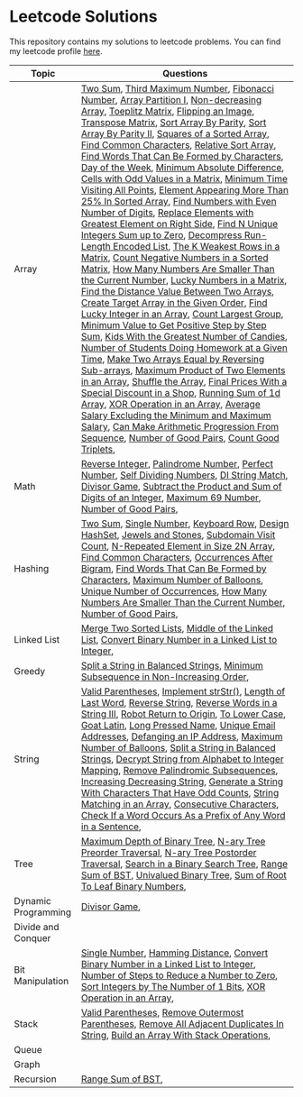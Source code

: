 # Leetcode Solutions

This repository contains my solutions to leetcode problems. You can find my leetcode profile [here](https://leetcode.com/AtharvRedij/).

| Topic | Questions |
| ----- | --------- |
| Array | [Two Sum](<./0001 Two Sum.py>), [Third Maximum Number](<./0414 Third Maximum Number.py>), [Fibonacci Number](<./0509 Fibonacci Number.py>), [Array Partition I](<./0561 Array Partition I.py>), [Non-decreasing Array](<./0665 Non-decreasing Array.py>), [Toeplitz Matrix](<./0766 Toeplitz Matrix.py>), [Flipping an Image](<./0832 Flipping an Image.py>), [Transpose Matrix](<./0867 Transpose Matrix.py>), [Sort Array By Parity](<./0905 Sort Array By Parity.py>), [Sort Array By Parity II](<./0922 Sort Array By Parity II.py>), [Squares of a Sorted Array](<./0977 Squares of a Sorted Array.py>), [Find Common Characters](<./1002 Find Common Characters.py>), [Relative Sort Array](<./1122 Relative Sort Array.py>), [Find Words That Can Be Formed by Characters](<./1160 Find Words That Can Be Formed by Characters.py>), [Day of the Week](<./1185 Day of the Week.py>), [Minimum Absolute Difference](<./1200 Minimum Absolute Difference.py>), [Cells with Odd Values in a Matrix](<./1252 Cells with Odd Values in a Matrix.py>), [Minimum Time Visiting All Points](<./1266 Minimum Time Visiting All Points.py>), [Element Appearing More Than 25% In Sorted Array](<./1287 Element Appearing More Than 25% In Sorted Array.py>), [Find Numbers with Even Number of Digits](<./1295 Find Numbers with Even Number of Digits.py>), [Replace Elements with Greatest Element on Right Side](<./1299 Replace Elements with Greatest Element on Right Side.py>), [Find N Unique Integers Sum up to Zero](<./1304 Find N Unique Integers Sum up to Zero.py>), [Decompress Run-Length Encoded List](<./1313 Decompress Run-Length Encoded List.py>), [The K Weakest Rows in a Matrix](<./1337 The K Weakest Rows in a Matrix.py>), [Count Negative Numbers in a Sorted Matrix](<./1351 Count Negative Numbers in a Sorted Matrix.py>), [How Many Numbers Are Smaller Than the Current Number](<./1365 How Many Numbers Are Smaller Than the Current Number.py>), [Lucky Numbers in a Matrix](<./1380 Lucky Numbers in a Matrix.py>), [Find the Distance Value Between Two Arrays](<./1385 Find the Distance Value Between Two Arrays.py>), [Create Target Array in the Given Order](<./1389 Create Target Array in the Given Order.py>), [Find Lucky Integer in an Array](<./1394 Find Lucky Integer in an Array.py>), [Count Largest Group](<./1399 Count Largest Group.py>), [Minimum Value to Get Positive Step by Step Sum](<./1413 Minimum Value to Get Positive Step by Step Sum.py>), [Kids With the Greatest Number of Candies](<./1431 Kids With the Greatest Number of Candies.py>), [Number of Students Doing Homework at a Given Time](<./1450 Number of Students Doing Homework at a Given Time.py>), [Make Two Arrays Equal by Reversing Sub-arrays](<./1460 Make Two Arrays Equal by Reversing Sub-arrays.py>), [Maximum Product of Two Elements in an Array](<./1464 Maximum Product of Two Elements in an Array.py>), [Shuffle the Array](<./1470 Shuffle the Array.py>), [Final Prices With a Special Discount in a Shop](<./1475 Final Prices With a Special Discount in a Shop.py>), [Running Sum of 1d Array](<./1480 Running Sum of 1d Array.py>), [XOR Operation in an Array](<./1486 XOR Operation in an Array.py>), [Average Salary Excluding the Minimum and Maximum Salary](<./1491 Average Salary Excluding the Minimum and Maximum Salary.py>), [Can Make Arithmetic Progression From Sequence](<./1502 Can Make Arithmetic Progression From Sequence.py>), [Number of Good Pairs](<./1512 Number of Good Pairs.py>), [Count Good Triplets](<./1534 Count Good Triplets.py>),  | 
| Math | [Reverse Integer](<./0007 Reverse Integer.py>), [Palindrome Number](<./0009 Palindrome Number.py>), [Perfect Number](<./0507 Perfect Number.py>), [Self Dividing Numbers](<./0728 Self Dividing Numbers.py>), [DI String Match](<./0942 DI String Match.py>), [Divisor Game](<./1025 Divisor Game.py>), [Subtract the Product and Sum of Digits of an Integer](<./1281 Subtract the Product and Sum of Digits of an Integer.py>), [Maximum 69 Number](<./1323 Maximum 69 Number.py>), [Number of Good Pairs](<./1512 Number of Good Pairs.py>),  | 
| Hashing | [Two Sum](<./0001 Two Sum.py>), [Single Number](<./0136 Single Number.py>), [Keyboard Row](<./0500 Keyboard Row.py>), [Design HashSet](<./0705 Design HashSet.py>), [Jewels and Stones](<./0771 Jewels and Stones.py>), [Subdomain Visit Count](<./0811 Subdomain Visit Count.py>), [N-Repeated Element in Size 2N Array](<./0961 N-Repeated Element in Size 2N Array.py>), [Find Common Characters](<./1002 Find Common Characters.py>), [Occurrences After Bigram](<./1078 Occurrences After Bigram.py>), [Find Words That Can Be Formed by Characters](<./1160 Find Words That Can Be Formed by Characters.py>), [Maximum Number of Balloons](<./1189 Maximum Number of Balloons.py>), [Unique Number of Occurrences](<./1207 Unique Number of Occurrences.py>), [How Many Numbers Are Smaller Than the Current Number](<./1365 How Many Numbers Are Smaller Than the Current Number.py>), [Number of Good Pairs](<./1512 Number of Good Pairs.py>),  | 
| Linked List | [Merge Two Sorted Lists](<./0021 Merge Two Sorted Lists.py>), [Middle of the Linked List](<./0876 Middle of the Linked List.py>), [Convert Binary Number in a Linked List to Integer](<./1290 Convert Binary Number in a Linked List to Integer.py>),  | 
| Greedy | [Split a String in Balanced Strings](<./1221 Split a String in Balanced Strings.py>), [Minimum Subsequence in Non-Increasing Order](<./1403 Minimum Subsequence in Non-Increasing Order.py>),  | 
| String | [Valid Parentheses](<./0020 Valid Parentheses.py>), [Implement strStr()](<./0028 Implement strStr().py>), [Length of Last Word](<./0058 Length of Last Word.py>), [Reverse String](<./0344 Reverse String.py>), [Reverse Words in a String III](<./0557 Reverse Words in a String III.py>), [Robot Return to Origin](<./0657 Robot Return to Origin.py>), [To Lower Case](<./0709 To Lower Case.py>), [Goat Latin](<./0824 Goat Latin.py>), [Long Pressed Name](<./0925 Long Pressed Name.py>), [Unique Email Addresses](<./0929 Unique Email Addresses.py>), [Defanging an IP Address](<./1108 Defanging an IP Address.py>), [Maximum Number of Balloons](<./1189 Maximum Number of Balloons.py>), [Split a String in Balanced Strings](<./1221 Split a String in Balanced Strings.py>), [Decrypt String from Alphabet to Integer Mapping](<./1309 Decrypt String from Alphabet to Integer Mapping.py>), [Remove Palindromic Subsequences](<./1332 Remove Palindromic Subsequences.py>), [Increasing Decreasing String](<./1370 Increasing Decreasing String.py>), [Generate a String With Characters That Have Odd Counts](<./1374 Generate a String With Characters That Have Odd Counts.py>), [String Matching in an Array](<./1408 String Matching in an Array.py>), [Consecutive Characters](<./1446 Consecutive Characters.py>), [Check If a Word Occurs As a Prefix of Any Word in a Sentence](<./1455 Check If a Word Occurs As a Prefix of Any Word in a Sentence.py>),  | 
| Tree | [Maximum Depth of Binary Tree](<./0104 Maximum Depth of Binary Tree.py>), [N-ary Tree Preorder Traversal](<./0589 N-ary Tree Preorder Traversal.py>), [N-ary Tree Postorder Traversal](<./0590 N-ary Tree Postorder Traversal.py>), [Search in a Binary Search Tree](<./0700 Search in a Binary Search Tree.py>), [Range Sum of BST](<./0938 Range Sum of BST.py>), [Univalued Binary Tree](<./0965 Univalued Binary Tree.py>), [Sum of Root To Leaf Binary Numbers](<./1022 Sum of Root To Leaf Binary Numbers.py>),  | 
| Dynamic Programming | [Divisor Game](<./1025 Divisor Game.py>),  | 
| Divide and Conquer |  | 
| Bit Manipulation | [Single Number](<./0136 Single Number.py>), [Hamming Distance](<./0461 Hamming Distance.py>), [Convert Binary Number in a Linked List to Integer](<./1290 Convert Binary Number in a Linked List to Integer.py>), [Number of Steps to Reduce a Number to Zero](<./1342 Number of Steps to Reduce a Number to Zero.py>), [Sort Integers by The Number of 1 Bits](<./1356 Sort Integers by The Number of 1 Bits.py>), [XOR Operation in an Array](<./1486 XOR Operation in an Array.py>),  | 
| Stack | [Valid Parentheses](<./0020 Valid Parentheses.py>), [Remove Outermost Parentheses](<./1021 Remove Outermost Parentheses.py>), [Remove All Adjacent Duplicates In String](<./1047 Remove All Adjacent Duplicates In String.py>), [Build an Array With Stack Operations](<./1441 Build an Array With Stack Operations.py>),  | 
| Queue |  | 
| Graph |  | 
| Recursion | [Range Sum of BST](<./0938 Range Sum of BST.py>),  | 
